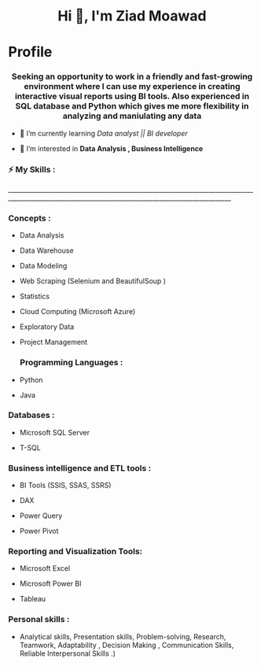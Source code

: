 <h1 align="center">Hi 👋, I'm Ziad Moawad</h1>
<h1 align="left">Profile</h1>
<h3 align="center">Seeking an opportunity to work in a friendly and fast-growing environment where I can use my experience in creating interactive visual reports using BI tools. Also experienced in SQL database and Python which gives me more flexibility in analyzing and maniulating any data</h3>


- 🌱 I’m currently learning *Data analyst || BI developer*

- 👀 I’m interested in **Data Analysis ,  Business Intelligence**

 <h3 align="left">⚡ My Skills :</h3>
_____________________________________________________________________________________________________________________________________________________
<h3 align="left">Concepts :</h3>

- Data Analysis

- Data Warehouse

- Data Modeling

- Web Scraping (Selenium and BeautifulSoup )


- Statistics
 

- Cloud Computing (Microsoft Azure)

- Exploratory Data

- Project Management
  <h3 align="left">Programming Languages :</h3>
- Python
- Java
<h3 align="left">Databases :</h3> 

- Microsoft SQL Server
  
- T-SQL
  
<h3 align="left">Business intelligence and ETL tools :</h3> 

- BI Tools (SSIS, SSAS, SSRS)

- DAX
  
- Power Query
  
- Power Pivot
<h3 align="left"> Reporting and Visualization Tools:</h3> 

- Microsoft Excel

- Microsoft Power BI
  
- Tableau
  
<h3 align="left">  Personal skills :</h3>

- Analytical skills, Presentation skills, Problem-solving, Research, Teamwork, Adaptability , Decision Making , Communication Skills, Reliable Interpersonal Skills .)
